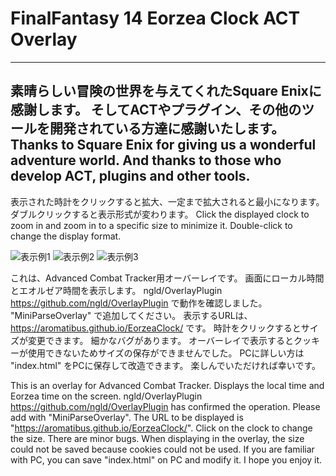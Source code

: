 # FinalFantasy 14 Eorzea Clock ACT Overlay
-------------------------------------------------------------------------------------
素晴らしい冒険の世界を与えてくれたSquare Enixに感謝します。
そしてACTやプラグイン、その他のツールを開発されている方達に感謝いたします。
Thanks to Square Enix for giving us a wonderful adventure world.
And thanks to those who develop ACT, plugins and other tools.
-------------------------------------------------------------------------------------
表示された時計をクリックすると拡大、一定まで拡大されると最小になります。ダブルクリックすると表示形式が変わります。
Click the displayed clock to zoom in and zoom in to a specific size to minimize it. Double-click to change the display format.

![表示例1](https://user-images.githubusercontent.com/54123288/73611571-6c6ce980-4626-11ea-929c-c1faa6f69d89.png)
![表示例2](https://user-images.githubusercontent.com/54123288/73673352-d4d4cd00-46f1-11ea-8a51-83d8ddd5bf53.png)
![表示例3](https://user-images.githubusercontent.com/54123288/73673427-f59d2280-46f1-11ea-8559-0ffa9e730478.png)

これは、Advanced Combat Tracker用オーバーレイです。
画面にローカル時間とエオルゼア時間を表示します。
ngld/OverlayPlugin https://github.com/ngld/OverlayPlugin で動作を確認しました。
"MiniParseOverlay" で追加してください。
表示するURLは、https://aromatibus.github.io/EorzeaClock/ です。
時計をクリックするとサイズが変更できます。
細かなバグがあります。
オーバーレイで表示するとクッキーが使用できないためサイズの保存ができませんでした。
PCに詳しい方は "index.html" をPCに保存して改造できます。
楽しんでいただければ幸いです。


This is an overlay for Advanced Combat Tracker.
Displays the local time and Eorzea time on the screen.
ngld/OverlayPlugin https://github.com/ngld/OverlayPlugin has confirmed the operation.
Please add with "MiniParseOverlay".
The URL to be displayed is "https://aromatibus.github.io/EorzeaClock/".
Click on the clock to change the size.
There are minor bugs.
When displaying in the overlay, the size could not be saved because cookies could not be used.
If you are familiar with PC, you can save "index.html" on PC and modify it.
I hope you enjoy it.
